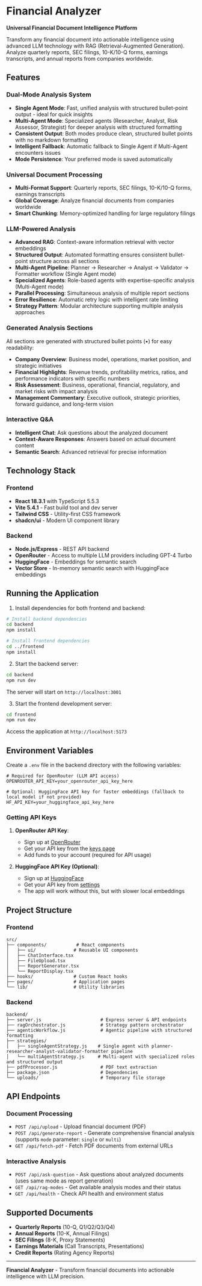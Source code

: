 # Financial Analyzer

**Universal Financial Document Intelligence Platform**

Transform any financial document into actionable intelligence using advanced LLM technology with RAG (Retrieval-Augmented Generation). Analyze quarterly reports, SEC filings, 10-K/10-Q forms, earnings transcripts, and annual reports from companies worldwide.

## Features

### **Dual-Mode Analysis System**
- **Single Agent Mode**: Fast, unified analysis with structured bullet-point output - ideal for quick insights
- **Multi-Agent Mode**: Specialized agents (Researcher, Analyst, Risk Assessor, Strategist) for deeper analysis with structured formatting
- **Consistent Output**: Both modes produce clean, structured bullet points with no markdown formatting
- **Intelligent Fallback**: Automatic fallback to Single Agent if Multi-Agent encounters issues
- **Mode Persistence**: Your preferred mode is saved automatically

### **Universal Document Processing**
- **Multi-Format Support**: Quarterly reports, SEC filings, 10-K/10-Q forms, earnings transcripts
- **Global Coverage**: Analyze financial documents from companies worldwide
- **Smart Chunking**: Memory-optimized handling for large regulatory filings

### **LLM-Powered Analysis**
- **Advanced RAG**: Context-aware information retrieval with vector embeddings
- **Structured Output**: Automated formatting ensures consistent bullet-point structure across all sections
- **Multi-Agent Pipeline**: Planner → Researcher → Analyst → Validator → Formatter workflow (Single Agent mode)
- **Specialized Agents**: Role-based agents with expertise-specific analysis (Multi-Agent mode)
- **Parallel Processing**: Simultaneous analysis of multiple report sections
- **Error Resilience**: Automatic retry logic with intelligent rate limiting
- **Strategy Pattern**: Modular architecture supporting multiple analysis approaches

### **Generated Analysis Sections**
All sections are generated with structured bullet points (•) for easy readability:
- **Company Overview**: Business model, operations, market position, and strategic initiatives
- **Financial Highlights**: Revenue trends, profitability metrics, ratios, and performance indicators with specific numbers
- **Risk Assessment**: Business, operational, financial, regulatory, and market risks with impact analysis
- **Management Commentary**: Executive outlook, strategic priorities, forward guidance, and long-term vision

### **Interactive Q&A**
- **Intelligent Chat**: Ask questions about the analyzed document
- **Context-Aware Responses**: Answers based on actual document content
- **Semantic Search**: Advanced retrieval for precise information

## Technology Stack

### Frontend
- **React 18.3.1** with TypeScript 5.5.3
- **Vite 5.4.1** - Fast build tool and dev server
- **Tailwind CSS** - Utility-first CSS framework
- **shadcn/ui** - Modern UI component library

### Backend
- **Node.js/Express** - REST API backend
- **OpenRouter** - Access to multiple LLM providers including GPT-4 Turbo
- **HuggingFace** - Embeddings for semantic search
- **Vector Store** - In-memory semantic search with HuggingFace embeddings

## Running the Application

1. Install dependencies for both frontend and backend:

```bash
# Install backend dependencies
cd backend
npm install

# Install frontend dependencies
cd ../frontend
npm install
```

2. Start the backend server:

```bash
cd backend
npm run dev
```

The server will start on `http://localhost:3001`

3. Start the frontend development server:

```bash
cd frontend
npm run dev
```

Access the application at `http://localhost:5173`

## Environment Variables

Create a `.env` file in the backend directory with the following variables:

```
# Required for OpenRouter (LLM API access)
OPENROUTER_API_KEY=your_openrouter_api_key_here

# Optional: HuggingFace API key for faster embeddings (fallback to local model if not provided)
HF_API_KEY=your_huggingface_api_key_here
```

### Getting API Keys

1. **OpenRouter API Key**:
   - Sign up at [OpenRouter](https://openrouter.ai/)
   - Get your API key from the [keys page](https://openrouter.ai/keys)
   - Add funds to your account (required for API usage)

2. **HuggingFace API Key (Optional)**:
   - Sign up at [HuggingFace](https://huggingface.co/)
   - Get your API key from [settings](https://huggingface.co/settings/tokens)
   - The app will work without this, but with slower local embeddings

## Project Structure

### Frontend
```
src/
├── components/           # React components
│   ├── ui/              # Reusable UI components
│   ├── ChatInterface.tsx
│   ├── FileUpload.tsx
│   ├── ReportGenerator.tsx
│   └── ReportDisplay.tsx
├── hooks/               # Custom React hooks
├── pages/               # Application pages
└── lib/                 # Utility libraries
```

### Backend
```
backend/
├── server.js                      # Express server & API endpoints
├── ragOrchestrator.js             # Strategy pattern orchestrator
├── agenticWorkflow.js             # Agentic pipeline with structured formatting
├── strategies/
│   ├── singleAgentStrategy.js    # Single agent with planner-researcher-analyst-validator-formatter pipeline
│   └── multiAgentStrategy.js     # Multi-agent with specialized roles and structured output
├── pdfProcessor.js                # PDF text extraction
├── package.json                   # Dependencies
└── uploads/                       # Temporary file storage
```

## API Endpoints

### Document Processing
- `POST /api/upload` - Upload financial document (PDF)
- `POST /api/generate-report` - Generate comprehensive financial analysis (supports `mode` parameter: `single` or `multi`)
- `GET /api/fetch-pdf` - Fetch PDF documents from external URLs

### Interactive Analysis
- `POST /api/ask-question` - Ask questions about analyzed documents (uses same mode as report generation)
- `GET /api/rag-modes` - Get available analysis modes and their status
- `GET /api/health` - Check API health and environment status

## Supported Documents

- **Quarterly Reports** (10-Q, Q1/Q2/Q3/Q4)
- **Annual Reports** (10-K, Annual Filings)
- **SEC Filings** (8-K, Proxy Statements)
- **Earnings Materials** (Call Transcripts, Presentations)
- **Credit Reports** (Rating Agency Reports)

---

**Financial Analyzer** - Transform financial documents into actionable intelligence with LLM precision.
